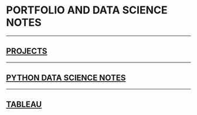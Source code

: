 # PORTFOLIO AND DATA SCIENCE NOTES

---

## [PROJECTS](projects)

---

## [PYTHON DATA SCIENCE NOTES](python_ds_notes)

---

## [TABLEAU](tableau)



